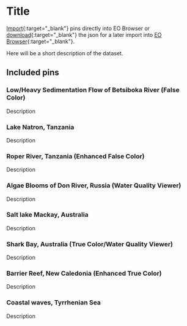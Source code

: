 # Title

[Import](https://apps.sentinel-hub.com/eo-browser/?sharedPinsListId=f2395499-7d59-43d7-9f6f-f1557ff34bae){:target="_blank"} pins directly into EO Browser or [download](Monitoring_Earth_from_Space.json){:target="_blank"} the json for a later import into [EO Browser](https://apps.sentinel-hub.com/eo-browser/?zoom=10&lat=41.9&lng=12.5&themeId=DEFAULT-THEME){:target="_blank"}.

Here will be a short description of the dataset.

## Included pins 

### Low/Heavy Sedimentation Flow of Betsiboka River (False Color)

Description

### Lake Natron, Tanzania

Description

### Roper River, Tanzania (Enhanced False Color)

Description

### Algae Blooms of Don River, Russia (Water Quality Viewer)

Description

### Salt lake Mackay, Australia

Description

### Shark Bay, Australia (True Color/Water Quality Viewer)

Description

### Barrier Reef, New Caledonia (Enhanced True Color)

Description

### Coastal waves, Tyrrhenian Sea

Description
